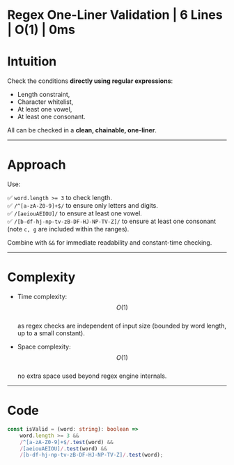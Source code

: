 # Regex One-Liner Validation | 6 Lines | O(1) | 0ms

# Intuition

Check the conditions **directly using regular expressions**:
- Length constraint,
- Character whitelist,
- At least one vowel,
- At least one consonant.

All can be checked in a **clean, chainable, one-liner**.

---

# Approach

Use:

✅ `word.length >= 3` to check length.  
✅ `/^[a-zA-Z0-9]+$/` to ensure only letters and digits.  
✅ `/[aeiouAEIOU]/` to ensure at least one vowel.  
✅ `/[b-df-hj-np-tv-zB-DF-HJ-NP-TV-Z]/` to ensure at least one consonant (note `c, g` are included within the ranges).  

Combine with `&&` for immediate readability and constant-time checking.

---

# Complexity

- Time complexity:  
  $$O(1)$$  
  as regex checks are independent of input size (bounded by word length, up to a small constant).

- Space complexity:  
  $$O(1)$$  
  no extra space used beyond regex engine internals.

---

# Code

```typescript
const isValid = (word: string): boolean => 
    word.length >= 3 &&
    /^[a-zA-Z0-9]+$/.test(word) &&
    /[aeiouAEIOU]/.test(word) &&
    /[b-df-hj-np-tv-zB-DF-HJ-NP-TV-Z]/.test(word);
```